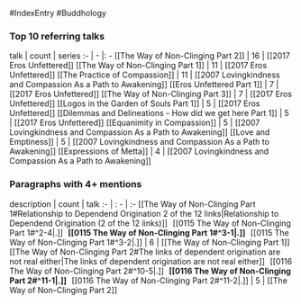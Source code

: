#IndexEntry #Buddhology

### Top 10 referring talks
talk | count | series
:- | - |: -
[[The Way of Non-Clinging Part 2]] | 16 | [[2017 Eros Unfettered]]
[[The Way of Non-Clinging Part 1]] | 11 | [[2017 Eros Unfettered]]
[[The Practice of Compassion]] | 11 | [[2007 Lovingkindness and Compassion As a Path to Awakening]]
[[Eros Unfettered Part 1]] | 7 | [[2017 Eros Unfettered]]
[[The Way of Non-Clinging Part 3]] | 7 | [[2017 Eros Unfettered]]
[[Logos in the Garden of Souls Part 1]] | 5 | [[2017 Eros Unfettered]]
[[Dilemmas and Delineations - How did we get here Part 1]] | 5 | [[2017 Eros Unfettered]]
[[Equanimity in Compassion]] | 5 | [[2007 Lovingkindness and Compassion As a Path to Awakening]]
[[Love and Emptiness]] | 5 | [[2007 Lovingkindness and Compassion As a Path to Awakening]]
[[Expressions of Metta]] | 4 | [[2007 Lovingkindness and Compassion As a Path to Awakening]]

### Paragraphs with 4+ mentions
description | count | talk
:- | : - | :-
[[The Way of Non-Clinging Part 1#Relationship to Dependend Origination 2 of the 12 links\|Relationship to Dependend Origination (2 of the 12 links)]] &nbsp;&nbsp;[[0115 The Way of Non-Clinging Part 1#^2-4\|.]] &nbsp; **[[0115 The Way of Non-Clinging Part 1#^3-1\|.]]** &nbsp; [[0115 The Way of Non-Clinging Part 1#^3-2\|.]] | 6 | [[The Way of Non-Clinging Part 1]]
[[The Way of Non-Clinging Part 2#The links of dependent origination are not real either\|The links of dependent origination are not real either]] &nbsp;&nbsp;[[0116 The Way of Non-Clinging Part 2#^10-5\|.]] &nbsp; **[[0116 The Way of Non-Clinging Part 2#^11-1\|.]]** &nbsp; [[0116 The Way of Non-Clinging Part 2#^11-2\|.]] | 5 | [[The Way of Non-Clinging Part 2]]

